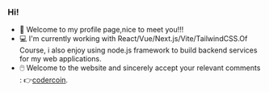 ### Hi!

- 🥰 Welcome to my profile page,nice to meet you!!!
- 💻 I'm currently working with React/Vue/Next.js/Vite/TailwindCSS.Of Course, i also enjoy using node.js framework to build backend services for my web applications.
- 🖱️ Welcome to the website and sincerely accept your relevant comments : 👉[codercoin](https://codercoin.top).

